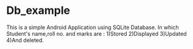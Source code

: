 # Db_example
This is a simple Android Application using SQLite Database.
In which Student's name,roll no. and marks are :
1)Stored
2)Displayed
3)Updated
4)And deleted.
